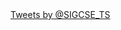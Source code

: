 ---
---

<div class="col-lg-6 text-center">
  <a class="twitter-timeline" data-dnt="true" href="https://twitter.com/SIGCSE_TS" data-widget-id="569669624586067968">Tweets by @SIGCSE_TS</a>
<script>!function(d,s,id){var js,fjs=d.getElementsByTagName(s)[0],p=/^http:/.test(d.location)?'http':'https';if(!d.getElementById(id)){js=d.createElement(s);js.id=id;js.src=p+"://platform.twitter.com/widgets.js";fjs.parentNode.insertBefore(js,fjs);}}(document,"script","twitter-wjs");</script>
</div>